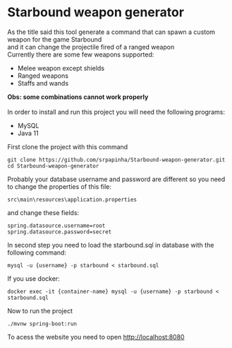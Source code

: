 # Starbound weapon generator

As the title said this tool generate a command that can spawn a custom weapon for the game Starbound\
and it can change the projectile fired of a ranged weapon\
Currently there are some few weapons supported:
- Melee weapon except shields
- Ranged weapons
- Staffs and wands

**Obs: some combinations cannot work properly**\
\
In order to install and run this project you will need the following programs:
- MySQL
- Java 11

First clone the project with this command
```
git clone https://github.com/srpapinha/Starbound-weapon-generator.git
cd Starbound-weapon-generator
```
Probably your database username and password are different so you need to change the properties of this file: 
```
src\main\resources\application.properties
```
and change these fields:
```
spring.datasource.username=root
spring.datasource.password=secret
```
In second step you need to load the starbound.sql in database with the following command:
```
mysql -u {username} -p starbound < starbound.sql
```
If you use docker:
```
docker exec -it {container-name} mysql -u {username} -p starbound < starbound.sql
```
Now to run the project
```
./mvnw spring-boot:run
```
To acess the website you need to open [http://localhost:8080](http://localhost:8080)

